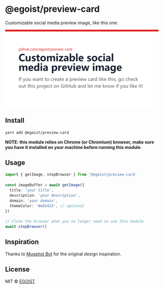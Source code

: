# @egoist/preview-card

Customizable social media preview image, like this one:

<img src="./foo.jpg" alt="preview" width="500">

## Install

```bash
yarn add @egoist/preview-card
```

**NOTE: this module relies on Chrome (or Chromium) browser, make sure you have it installed on your machine before running this module**.

## Usage

```ts
import { getImage, stopBrowser } from '@egoist/preview-card'

const imageBuffer = await getImage({
  title: 'your title',
  description: 'your description',
  domain: 'your domain',
  themeColor: '#e02423', // optional
})

// Close the browser when you no longer need to use this module
await stopBrowser()
```

## Inspiration

Thanks to [Mugshot Bot](https://www.mugshotbot.com/) for the original design inspiration.

## License

MIT &copy; [EGOIST](https://github.com/sponsors/egoist)
